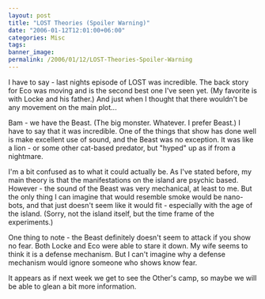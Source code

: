 ```yaml
---
layout: post
title: "LOST Theories (Spoiler Warning)"
date: "2006-01-12T12:01:00+06:00"
categories: Misc 
tags: 
banner_image: 
permalink: /2006/01/12/LOST-Theories-Spoiler-Warning
---
```


I have to say - last nights episode of LOST was incredible. The back story for Eco was moving and is the second best one I've seen yet. (My favorite is with Locke and his father.) And just when I thought that there wouldn't be any movement on the main plot...
<!--more-->
Bam - we have the Beast. (The big monster. Whatever. I prefer Beast.) I have to say that it was incredible. One of the things that show has done well is make excellent use of sound, and the Beast was no exception. It was like a lion - or some other cat-based predator, but "hyped" up as if from a nightmare. 

I'm a bit confused as to what it could actually be. As I've stated before, my main theory is that the manifestations on the island are psychic based. However - the sound of the Beast was very mechanical, at least to me. But the only thing I can imagine that would resemble smoke would be nano-bots, and that just doesn't seem like it would fit - especially with the age of the island. (Sorry, not the island itself, but the time frame of the experiments.) 

One thing to note - the Beast definitely doesn't seem to attack if you show no fear. Both Locke and Eco were able to stare it down. My wife seems to think it is a defense mechanism. But I can't imagine why a defense mechanism would ignore someone who shows know fear. 

It appears as if next week we get to see the Other's camp, so maybe we will be able to glean a bit more information.
